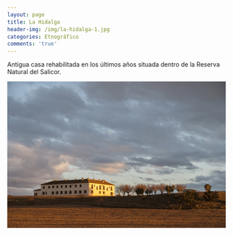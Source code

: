 ```yaml
---
layout: page
title: La Hidalga
header-img: /img/la-hidalga-1.jpg
categories: Etnográfico
comments: 'true'
---
```



Antigua casa rehabilitada en los últimos años situada dentro de la Reserva Natural del Salicor.

<div class="photos">
<img src="/img/la-hidalga-1.jpg" alt="La Hidalga">
</div>
